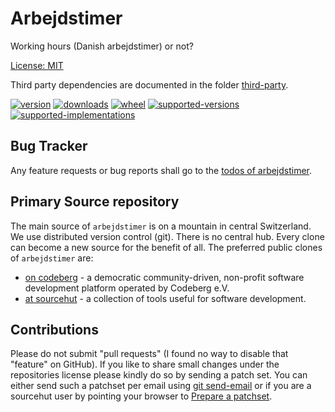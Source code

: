 # Arbejdstimer

Working hours (Danish arbejdstimer) or not?

[License: MIT](https://git.sr.ht/~sthagen/arbejdstimer/tree/default/item/LICENSE)

Third party dependencies are documented in the folder [third-party](third-party/README.md).

[![version](https://img.shields.io/pypi/v/arbejdstimer.svg?style=flat)](https://pypi.python.org/pypi/arbejdstimer/)
[![downloads](https://pepy.tech/badge/arbejdstimer/month)](https://pepy.tech/project/arbejdstimer)
[![wheel](https://img.shields.io/pypi/wheel/arbejdstimer.svg?style=flat)](https://pypi.python.org/pypi/arbejdstimer/)
[![supported-versions](https://img.shields.io/pypi/pyversions/arbejdstimer.svg?style=flat)](https://pypi.python.org/pypi/arbejdstimer/)
[![supported-implementations](https://img.shields.io/pypi/implementation/arbejdstimer.svg?style=flat)](https://pypi.python.org/pypi/arbejdstimer/)

## Bug Tracker

Any feature requests or bug reports shall go to the [todos of arbejdstimer](https://todo.sr.ht/~sthagen/arbejdstimer).

## Primary Source repository

The main source of `arbejdstimer` is on a mountain in central Switzerland.
We use distributed version control (git).
There is no central hub.
Every clone can become a new source for the benefit of all.
The preferred public clones of `arbejdstimer` are:

* [on codeberg](https://codeberg.org/sthagen/arbejdstimer) - a democratic community-driven, non-profit software development platform operated by Codeberg e.V.
* [at sourcehut](https://git.sr.ht/~sthagen/arbejdstimer) - a collection of tools useful for software development.

## Contributions

Please do not submit "pull requests" (I found no way to disable that "feature" on GitHub).
If you like to share small changes under the repositories license please kindly do so by sending a patch set.
You can either send such a patchset per email using [git send-email](https://git-send-email.io) or 
if you are a sourcehut user by pointing your browser to [Prepare a patchset](https://git.sr.ht/~sthagen/arbejdstimer/send-email).
